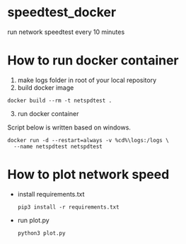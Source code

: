 # speedtest_docker
run network speedtest every 10 minutes

# How to run docker container
1. make logs folder in root of your local repository
1. build docker image
	
  ```shell
  docker build --rm -t netspdtest .
  ```
3. run docker container

  Script below is written based on windows. 
  ```shell
  docker run -d --restart=always -v %cd%\logs:/logs \
	--name netspdtest netspdtest
  ```

# How to plot network speed

- install requirements.txt

  ```shell
  pip3 install -r requirements.txt
  ```
- run plot.py
  
  ```shell
  python3 plot.py
  ```
